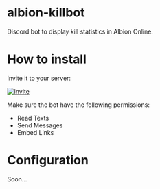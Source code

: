 # albion-killbot
Discord bot to display kill statistics in Albion Online.

# How to install

Invite it to your server:

[![Invite](https://dabuttonfactory.com/button.png?t=INVITE+ALBION+KILLBOT&f=Roboto-Bold&ts=14&tc=fff&w=250&h=50&c=4&bgt=unicolored&bgc=7289da)](https://discordapp.com/oauth2/authorize?client_id=677603531028693042&scope=bot)

Make sure the bot have the following permissions:

- Read Texts
- Send Messages
- Embed Links

# Configuration

Soon...
